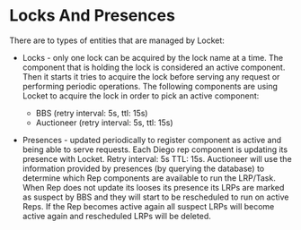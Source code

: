 # Locks And Presences

There are to types of entities that are managed by Locket:

* Locks - only one lock can be acquired by the lock name at a time. The
  component that is holding the lock is considered an active component. Then it
  starts it tries to acquire the lock before serving any request or performing
  periodic operations. The following components are using Locket to acquire the
  lock in order to pick an active component:
  * BBS (retry interval: 5s, ttl: 15s)
  * Auctioneer (retry interval: 5s, ttl: 15s)
 
* Presences - updated periodically to register component as active and being
  able to serve requests. Each Diego rep component is updating its presence
  with Locket. Retry interval: 5s TTL: 15s. Auctioneer will use the information
  provided by presences (by querying the database) to determine which Rep
  components are available to run the LRP/Task. When Rep does not update its
  looses its presence its LRPs are marked as suspect by BBS and they will
  start to be rescheduled to run on active Reps. If the Rep becomes active
  again all suspect LRPs will become active again and rescheduled LRPs will be
  deleted.
